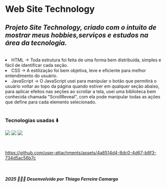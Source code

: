 <h1>
  <strong>
    Web Site Technology
  </strong>
</h1>

<h2>
  <i>
    Projeto Site Technology, criado com o intuito de mostrar meus hobbies,serviços e estudos na área da tecnologia.</i>
</h2>

<br>

  <li>
    HTML -> Toda estrutura foi feita de uma forma bem distribuída, simples e fácil de identificar cada seção.
  </li>
   <li>
    CSS -> A estilização foi bem objetiva, leve e eficiente para melhor entendimento do usuário.
  </li>
   <li>
    JavaScript -> O JavaScript usei para manipular o botão que permitirá o usuário voltar ao topo da página quando estiver em qualquer seção abaixo, 
     para aplicar efeitos nas seções ao scrollar a tela, usei uma biblioteca bem conhecida chamada "ScrollReveal", 
     com ela pode manipular todas as ações que define para cada elemento selecionado.
  </li>

<br>

<h3>
  Tecnologias usadas ⬇️
  </h3>
  <p>
    <img src="https://img.shields.io/badge/HTML5-E34F26?style=for-the-badge&logo=html5&logoColor=white">
    <img src="https://img.shields.io/badge/CSS3-1572B6?style=for-the-badge&logo=css3&logoColor=white">
    <img src="https://img.shields.io/badge/JavaScript-F7DF1E?style=for-the-badge&logo=javascript&logoColor=black">
  </p>

<br>

https://github.com/user-attachments/assets/4a8514d4-8dc0-4d67-b8f3-734d5ac56b7c

<br> 

<h4>
  <i>2025 🧑🏻‍💻 Desenvolvido por <strong>Thiago Ferreira Camargo</strong></i>
</h4>

